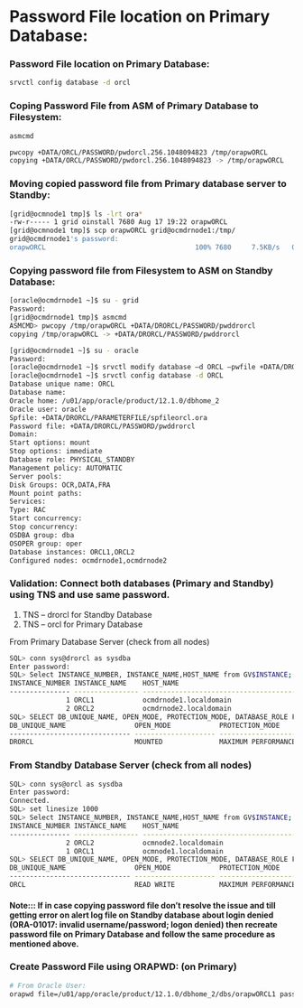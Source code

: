 # Password File location on Primary Database:

### Password File location on Primary Database:

```bash
srvctl config database -d orcl
```

### Coping Password File from ASM of Primary Database to Filesystem:

```bash
asmcmd
```
```bash
pwcopy +DATA/ORCL/PASSWORD/pwdorcl.256.1048094823 /tmp/orapwORCL
copying +DATA/ORCL/PASSWORD/pwdorcl.256.1048094823 -> /tmp/orapwORCL
```

### Moving copied password file from Primary database server to Standby:

```bash
[grid@ocmnode1 tmp]$ ls -lrt ora*
-rw-r----- 1 grid oinstall 7680 Aug 17 19:22 orapwORCL
[grid@ocmnode1 tmp]$ scp orapwORCL grid@ocmdrnode1:/tmp/
grid@ocmdrnode1's password:
orapwORCL                                     100% 7680     7.5KB/s   00:00
```

### Copying password file from Filesystem to ASM on Standby Database:

```bash
[oracle@ocmdrnode1 ~]$ su - grid
Password:
[grid@ocmdrnode1 tmp]$ asmcmd
ASMCMD> pwcopy /tmp/orapwORCL +DATA/DRORCL/PASSWORD/pwddrorcl
copying /tmp/orapwORCL -> +DATA/DRORCL/PASSWORD/pwddrorcl
```
```bash
[grid@ocmdrnode1 ~]$ su - oracle
Password:
[oracle@ocmdrnode1 ~]$ srvctl modify database –d ORCL –pwfile +DATA/DRORCL/PASSWORD/pwdorcl
[oracle@ocmdrnode1 ~]$ srvctl config database -d ORCL
Database unique name: ORCL
Database name:
Oracle home: /u01/app/oracle/product/12.1.0/dbhome_2
Oracle user: oracle
Spfile: +DATA/DRORCL/PARAMETERFILE/spfileorcl.ora
Password file: +DATA/DRORCL/PASSWORD/pwddrorcl
Domain:
Start options: mount
Stop options: immediate
Database role: PHYSICAL_STANDBY
Management policy: AUTOMATIC
Server pools:
Disk Groups: OCR,DATA,FRA
Mount point paths:
Services:
Type: RAC
Start concurrency:
Stop concurrency:
OSDBA group: dba
OSOPER group: oper
Database instances: ORCL1,ORCL2
Configured nodes: ocmdrnode1,ocmdrnode2
```

### Validation: Connect both databases (Primary and Standby) using TNS and use same password.

1. TNS – drorcl for Standby Database
2. TNS – orcl for Primary Database

From Primary Database Server (check from all nodes)

```bash
SQL> conn sys@drorcl as sysdba
Enter password:
SQL> Select INSTANCE_NUMBER, INSTANCE_NAME,HOST_NAME from GV$INSTANCE;
INSTANCE_NUMBER INSTANCE_NAME    HOST_NAME
--------------- ---------------- ----------------------------------------------------------------
              1 ORCL1            ocmdrnode1.localdomain
              2 ORCL2            ocmdrnode2.localdomain
SQL> SELECT DB_UNIQUE_NAME, OPEN_MODE, PROTECTION_MODE, DATABASE_ROLE FROM V$DATABASE;
DB_UNIQUE_NAME                 OPEN_MODE            PROTECTION_MODE      DATABASE_ROLE
------------------------------ -------------------- -------------------- ----------------
DRORCL                         MOUNTED              MAXIMUM PERFORMANCE  PHYSICAL STANDBY
```

### From Standby Database Server (check from all nodes)

```bash
SQL> conn sys@orcl as sysdba
Enter password:
Connected.
SQL> set linesize 1000
SQL> Select INSTANCE_NUMBER, INSTANCE_NAME,HOST_NAME from GV$INSTANCE;
INSTANCE_NUMBER INSTANCE_NAME    HOST_NAME
--------------- ---------------- ----------------------------------------------------------------
              2 ORCL2            ocmnode2.localdomain
              1 ORCL1            ocmnode1.localdomain
SQL> SELECT DB_UNIQUE_NAME, OPEN_MODE, PROTECTION_MODE, DATABASE_ROLE FROM V$DATABASE;
DB_UNIQUE_NAME                 OPEN_MODE            PROTECTION_MODE      DATABASE_ROLE
------------------------------ -------------------- -------------------- ----------------
ORCL                           READ WRITE           MAXIMUM PERFORMANCE  PRIMARY
```

#### Note::: If in case copying password file don’t resolve the issue and till getting error on alert log file on Standby database about login denied (ORA-01017: invalid username/password; logon denied) then recreate password file on Primary Database and follow the same procedure as mentioned above.

### Create Password File using ORAPWD: (on Primary)

```bash
# From Oracle User:
orapwd file=/u01/app/oracle/product/12.1.0/dbhome_2/dbs/orapwORCL1 password=oracle ignorecase=y
```


